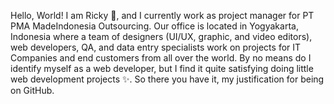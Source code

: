 Hello, World! I am Ricky 👋, and I currently work as project manager for PT PMA MadeIndonesia Outsourcing. Our office is located in Yogyakarta, Indonesia where a team of designers (UI/UX, graphic, and video editors), web developers, QA, and data entry specialists work on projects for IT Companies and end customers from all over the world. By no means do I identify myself as a web developer, but I find it quite satisfying doing little web development projects ✨. So there you have it, my justification for being on GitHub. 


<!---
rickyharvywaldt/rickyharvywaldt is a ✨ special ✨ repository because its `README.md` (this file) appears on your GitHub profile.
You can click the Preview link to take a look at your changes.
--->
